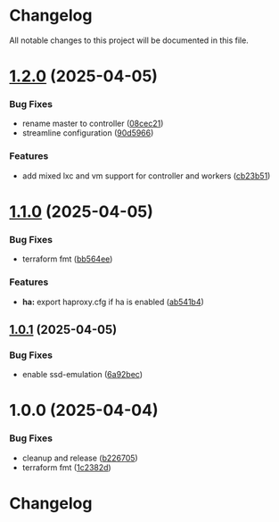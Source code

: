# Changelog

All notable changes to this project will be documented in this file.

# [1.2.0](https://github.com/qtsone/proxmox-k0s-cluster/compare/v1.1.0...v1.2.0) (2025-04-05)


### Bug Fixes

* rename master to controller ([08cec21](https://github.com/qtsone/proxmox-k0s-cluster/commit/08cec21e5b3ad7245414f3829e9f3c8a30c120e0))
* streamline configuration ([90d5966](https://github.com/qtsone/proxmox-k0s-cluster/commit/90d5966eb739f322d2ea9129ae10776b3dd4d3d7))


### Features

* add mixed lxc and vm support for controller and workers ([cb23b51](https://github.com/qtsone/proxmox-k0s-cluster/commit/cb23b511dcaf609df4c89f3304765da06350e717))

# [1.1.0](https://github.com/qtsone/proxmox-k0s-cluster/compare/v1.0.1...v1.1.0) (2025-04-05)


### Bug Fixes

* terraform fmt ([bb564ee](https://github.com/qtsone/proxmox-k0s-cluster/commit/bb564eecc3b18ff565907a3ae2d993ceba77e484))


### Features

* **ha:** export haproxy.cfg if ha is enabled ([ab541b4](https://github.com/qtsone/proxmox-k0s-cluster/commit/ab541b4c8a3e8ecc19eddee4fdc06aa6d00339fd))

## [1.0.1](https://github.com/qtsone/proxmox-k0s-cluster/compare/v1.0.0...v1.0.1) (2025-04-05)


### Bug Fixes

* enable ssd-emulation ([6a92bec](https://github.com/qtsone/proxmox-k0s-cluster/commit/6a92bec354a8fe59a2c648303ec3f46d85f65a49))

# 1.0.0 (2025-04-04)


### Bug Fixes

* cleanup and release ([b226705](https://github.com/qtsone/proxmox-k0s-cluster/commit/b2267054002ec365829484811efa75c51c9b178b))
* terraform fmt ([1c2382d](https://github.com/qtsone/proxmox-k0s-cluster/commit/1c2382d70fc645765b6b1e786f1b19103b3d0d30))

# Changelog
